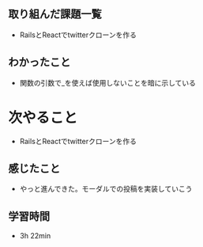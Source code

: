 ## 取り組んだ課題一覧
- RailsとReactでtwitterクローンを作る
## わかったこと
- 関数の引数で_を使えば使用しないことを暗に示している
# 次やること
- RailsとReactでtwitterクローンを作る
## 感じたこと
- やっと進んできた。モーダルでの投稿を実装していこう
## 学習時間
- 3h 22min